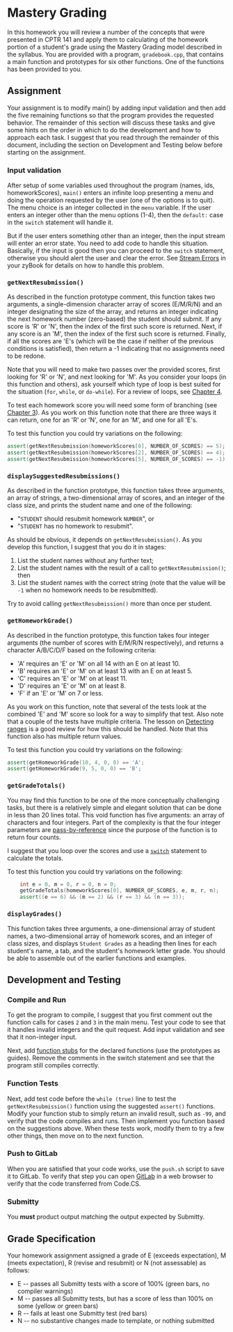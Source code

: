 # Mastery Grading

In this homework you will review a number of the concepts that were presented in CPTR 141 and apply them to calculating of the homework portion of a student's grade using the Mastery Grading model described in the syllabus. You are provided with a program, `gradebook.cpp`, that contains a main function and prototypes for six other functions. One of the functions has been provided to you.

## Assignment

Your assignment is to modify main() by adding input validation and then add the five remaining functions so that the program provides the requested behavior. The remainder of this section will discuss these tasks and give some hints on the order in which to do the development and how to approach each task. I suggest that you read through the remainder of this document, including the section on Development and Testing below before starting on the assignment.

### Input validation

After setup of some variables used throughout the program (names, ids, homeworkScores), `main()` enters an infinite loop presenting a menu and doing the operation requested by the user (one of the options is to quit). The menu choice is an integer collected in the `menu` variable. If the user enters an integer other than the menu options (1-4), then the `default:` case in the `switch` statement will handle it.

But if the user enters something other than an integer, then the input stream will enter an error state. You need to add code to handle this situation. Basically, if the input is good then you can proceed to the `switch` statement, otherwise you should alert the user and clear the error. See [Stream Errors](https://learn.zybooks.com/zybook/WALLAWALLACPTR142Winter2020/chapter/8/section/2) in your zyBook for details on how to handle this problem.

### `getNextResubmission()`

As described in the function prototype comment, this function takes two arguments, a single-dimension character array of scores (E/M/R/N) and an integer designating the size of the array, and returns an integer indicating the next homework number (zero-based) the student should submit. If any score is 'R' or 'N', then the index of the first such score is returned. Next, if any score is an 'M', then the index of the first such score is returned. Finally, if all the scores are 'E's (which will be the case if neither of the previous conditions is satisfied), then return a -1 indicating that no assignments need to be redone.

Note that you will need to make two passes over the provided scores, first looking for 'R' or 'N', and next looking for 'M'. As you consider your loops (in this function and others), ask yourself which type of loop is best suited for the situation (`for`, `while`, or `do-while`). For a review of loops, see [Chapter 4](https://learn.zybooks.com/zybook/WALLAWALLACPTR142Winter2020).

To test each homework score you will need some form of branching (see [Chapter 3](https://learn.zybooks.com/zybook/WALLAWALLACPTR142Winter2020)). As you work on this function note that there are three ways it can return, one for an 'R' or 'N', one for an 'M', and one for all 'E's.

To test this function you could try variations on the following:

```c++
assert(getNextResubmission(homeworkScores[0], NUMBER_OF_SCORES) == 5);
assert(getNextResubmission(homeworkScores[2], NUMBER_OF_SCORES) == 4);
assert(getNextResubmission(homeworkScores[5], NUMBER_OF_SCORES) == -1);
```

### `displaySuggestedResubmissions()`

As described in the function prototype, this function takes three arguments, an array of strings, a two-dimensional array of scores, and an integer of the class size, and prints the student name and one of the following:

* "`STUDENT` should resubmit homework `NUMBER`", or
* "`STUDENT` has no homework to resubmit".

As should be obvious, it depends on `getNextResubmission()`. As you develop this function, I suggest that you do it in stages:

1. List the student names without any further text;
2. List the student names with the result of a call to `getNextResubmission()`; then
3. List the student names with the correct string (note that the value will be `-1` when no homework needs to be resubmitted).

Try to avoid calling `getNextResubmission()` more than once per student.

### `getHomeworkGrade()`

As described in the function prototype, this function takes four integer arguments (the number of scores with E/M/R/N respectively), and returns a character A/B/C/D/F based on the following criteria:

* 'A' requires an 'E' or 'M' on all 14 with an E on at least 10.
* 'B' requires an 'E' or 'M' on at least 13 with an E on at least 5.
* 'C' requires an 'E' or 'M' on at least 11.
* 'D' requires an 'E' or 'M' on at least 8.
* 'F' if an 'E' or 'M' on 7 or less.

As you work on this function, note that several of the tests look at the combined 'E' and 'M' score so look for a way to simplify that test. Also note that a couple of the tests have multiple criteria. The lesson on [Detecting ranges](https://learn.zybooks.com/zybook/WALLAWALLACPTR142Winter2020/chapter/3/section/2) is a good review for how this should be handled. Note that this function also has multiple return values.

To test this function you could try variations on the following:

```c++
assert(getHomeworkGrade(10, 4, 0, 0) == 'A';
assert(getHomeworkGrade(9, 5, 0, 0) == 'B';
```

### `getGradeTotals()`

You may find this function to be one of the more conceptually challenging tasks, but there is a relatively simple and elegant solution that can be done in less than 20 lines total. This void function has five arguments: an array of characters and four integers. Part of the complexity is that the four integer parameters are [pass-by-reference](https://learn.zybooks.com/zybook/WALLAWALLACPTR142Winter2020/chapter/6/section/12) since the purpose of the function is to return four counts.

I suggest that you loop over the scores and use a [`switch`](https://learn.zybooks.com/zybook/WALLAWALLACPTR142Winter2020/chapter/3/section/11) statement to calculate the totals.

To test this function you could try variations on the following:

```c++
    int e = 0, m = 0, r = 0, n = 0;
    getGradeTotals(homeworkScores[0], NUMBER_OF_SCORES, e, m, r, n);
    assert((e == 6) && (m == 2) && (r == 3) && (n == 3));
```

### `displayGrades()`

This function takes three arguments, a one-dimensional array of student names, a two-dimensional array of homework scores, and an integer of class sizes, and displays `Student Grades` as a heading then lines for each student's name, a tab, and the student's homework letter grade. You should be able to assemble out of the earlier functions and examples.

## Development and Testing

### Compile and Run

To get the program to compile, I suggest that you first comment out the function calls for cases `2` and `3` in the main menu. Test your code to see that it handles invalid integers and the quit request. Add input validation and see that it non-integer input.

Next, add [function stubs](https://learn.zybooks.com/zybook/WALLAWALLACPTR142Winter2020/chapter/6/section/4) for the declared functions (use the prototypes as guides). Remove the comments in the switch statement and see that the program still compiles correctly. 

### Function Tests

Next, add test code before the `while (true)` line to test the `getNextResubmission()` function using the suggested `assert()` functions.
Modify your function stub to simply return an invalid result, such as `-99`, and verify that the code compiles and runs.
Then implement you function based on the suggestions above.
When these tests work, modify them to try a few other things, then move on to the next function.

### Push to GitLab

When you are satisfied that your code works, use the `push.sh` script to save it to GitLab.
To verify that step you can open [GitLab](https://gitlab.cs.wallawalla.edu/) in a web browser to verify that the code transferred from Code.CS.

### Submitty

You **must** product output matching the output expected by Submitty.

## Grade Specification

Your homework assignment assigned a grade of E (exceeds expectation),
M (meets expectation), R (revise and resubmit) or N (not assessable) as follows:

* E -- passes all Submitty tests with a score of 100% (green bars, no
compiler warnings)
* M -- passes all Submitty tests, but has a score of less than 100% on
some (yellow or green bars)
* R -- fails at least one Submitty test (red bars)
* N -- no substantive changes made to template, or nothing submitted
